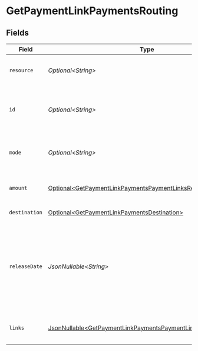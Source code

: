 # GetPaymentLinkPaymentsRouting


## Fields

| Field                                                                                                                                                                                                                                                             | Type                                                                                                                                                                                                                                                              | Required                                                                                                                                                                                                                                                          | Description                                                                                                                                                                                                                                                       | Example                                                                                                                                                                                                                                                           |
| ----------------------------------------------------------------------------------------------------------------------------------------------------------------------------------------------------------------------------------------------------------------- | ----------------------------------------------------------------------------------------------------------------------------------------------------------------------------------------------------------------------------------------------------------------- | ----------------------------------------------------------------------------------------------------------------------------------------------------------------------------------------------------------------------------------------------------------------- | ----------------------------------------------------------------------------------------------------------------------------------------------------------------------------------------------------------------------------------------------------------------- | ----------------------------------------------------------------------------------------------------------------------------------------------------------------------------------------------------------------------------------------------------------------- |
| `resource`                                                                                                                                                                                                                                                        | *Optional\<String>*                                                                                                                                                                                                                                               | :heavy_minus_sign:                                                                                                                                                                                                                                                | Indicates the response contains a route object. Will always contain the string `route` for this endpoint.                                                                                                                                                         |                                                                                                                                                                                                                                                                   |
| `id`                                                                                                                                                                                                                                                              | *Optional\<String>*                                                                                                                                                                                                                                               | :heavy_minus_sign:                                                                                                                                                                                                                                                | The identifier uniquely referring to this route. Mollie will always refer to the route by this ID. Example: `rt_5B8cwPMGnU6qLbRvo7qEZo`.                                                                                                                          | rt_5B8cwPMGnU                                                                                                                                                                                                                                                     |
| `mode`                                                                                                                                                                                                                                                            | *Optional\<String>*                                                                                                                                                                                                                                               | :heavy_minus_sign:                                                                                                                                                                                                                                                | Whether this entity was created in live mode or in test mode.<br/><br/>Possible values: `live` `test`                                                                                                                                                             | live                                                                                                                                                                                                                                                              |
| `amount`                                                                                                                                                                                                                                                          | [Optional\<GetPaymentLinkPaymentsPaymentLinksResponseAmount>](../../models/operations/GetPaymentLinkPaymentsPaymentLinksResponseAmount.md)                                                                                                                        | :heavy_minus_sign:                                                                                                                                                                                                                                                | The portion of the total payment amount being routed. Currently only `EUR` payments can be routed.                                                                                                                                                                |                                                                                                                                                                                                                                                                   |
| `destination`                                                                                                                                                                                                                                                     | [Optional\<GetPaymentLinkPaymentsDestination>](../../models/operations/GetPaymentLinkPaymentsDestination.md)                                                                                                                                                      | :heavy_minus_sign:                                                                                                                                                                                                                                                | The destination of this portion of the payment.                                                                                                                                                                                                                   |                                                                                                                                                                                                                                                                   |
| `releaseDate`                                                                                                                                                                                                                                                     | *JsonNullable\<String>*                                                                                                                                                                                                                                           | :heavy_minus_sign:                                                                                                                                                                                                                                                | Optionally, schedule this portion of the payment to be transferred to its destination on a later date. The date must be given in `YYYY-MM-DD` format.<br/><br/>If no date is given, the funds become available to the connected merchant as soon as the payment succeeds. | 2024-12-12                                                                                                                                                                                                                                                        |
| `links`                                                                                                                                                                                                                                                           | [JsonNullable\<GetPaymentLinkPaymentsPaymentLinksResponseLinks>](../../models/operations/GetPaymentLinkPaymentsPaymentLinksResponseLinks.md)                                                                                                                      | :heavy_minus_sign:                                                                                                                                                                                                                                                | An object with several relevant URLs. Every URL object will contain an `href` and a `type` field.                                                                                                                                                                 |                                                                                                                                                                                                                                                                   |